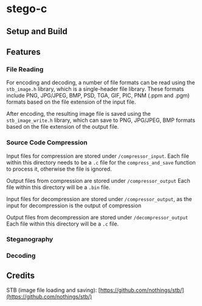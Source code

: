 # stego-c

## Setup and Build

## Features

### File Reading

For encoding and decoding, a number of file formats can be read using the `stb_image.h` library, which is a single-header file library. These formats include PNG, JPG/JPEG, BMP, PSD, TGA, GIF, PIC, PNM (.ppm and .pgm) formats based on the file extension of the input file.

After encoding, the resulting image file is saved using the `stb_image_write.h` library, which can save to PNG, JPG/JPEG, BMP formats based on the file extension of the output file.

### Source Code Compression

Input files for compression are stored under `/compressor_input`.
Each file within this directory needs to be a `.c` file for the `compress_and_save` function to process it, otherwise the file is ignored.

Output files from compression are stored under `/compressor_output`
Each file within this directory will be a `.bin` file.

Input files for decompression are stored under `/compressor_output`, as the input for decompression is the output of compression

Output files from decompression are stored under `/decompressor_output`
Each file within this directory will be a `.c` file.

### Steganography

### Decoding

## Credits

STB (image file loading and saving): [https://github.com/nothings/stb/](https://github.com/nothings/stb/)
